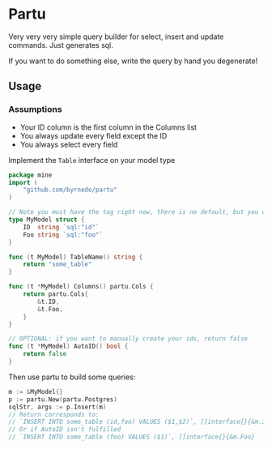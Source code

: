 # Partu

Very very very simple query builder for select, insert and update commands.
Just generates sql.

If you want to do something else, write the query by hand you degenerate!

## Usage

### Assumptions

- Your ID column is the first column in the Columns list
- You always update every field except the ID
- You always select every field

Implement the `Table` interface on your model type

```go
package mine
import (
    "github.com/byrnedo/partu"
)

// Note you must have the tag right now, there is no default, but you can override it with `SetTag`
type MyModel struct {
    ID  string `sql:"id"`
    Foo string `sql:"foo"`
}

func (t MyModel) TableName() string {
    return "some_table"
}

func (t *MyModel) Columns() partu.Cols {
    return partu.Cols{
        &t.ID,
        &t.Foo,
    }
}

// OPTIONAL: if you want to manually create your ids, return false
func (t *MyModel) AutoID() bool {
    return false
}
```

Then use partu to build some queries:

```go
m := &MyModel{}
p := partu.New(partu.Postgres)
sqlStr, args := p.Insert(m)
// Return corresponds to:
// `INSERT INTO some_table (id,foo) VALUES ($1,$2)`, []interface{}{&m.ID, &m.Foo}
// Or if AutoID isn't fulfilled
// `INSERT INTO some_table (foo) VALUES ($1)`, []interface{}{&m.Foo}
```

##